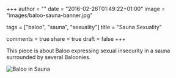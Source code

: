 +++
author = ""
date = "2016-02-26T01:49:22+01:00"
image = "images/baloo-sauna-banner.jpg"

tags = ["baloo", "sauna", "sexuality"]
title = "Sauna Sexuality"

comments = true
share = true
draft = false
+++

This piece is about Baloo expressing sexual insecurity in a sauna surrounded by several Baloonies.

![Baloo in Sauna](/images/baloo-sauna.jpg)